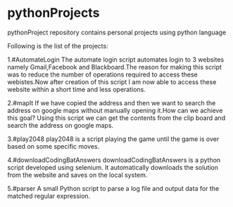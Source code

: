 # pythonProjects
pythonProject repository contains personal projects using python language

Following is the list of the projects:

1.#AutomateLogin
The automate login script automates login to 3 websites namely Gmail,Facebook and Blackboard.The reason for making this script was to reduce the number of operations required to access these webistes.Now after creation of this script I am now able to access these website within a short time and less operations.

2.#mapIt
If we have copied the address and then we want to search the address on google maps without manually opening it.How can we achieve this goal? Using this script we can get the contents from the clip board and search the address on google maps.

3.#play2048 
play2048 is a script playing the game until the game is over based on some specific moves.

4.#downloadCodingBatAnswers
downloadCodingBatAnswers is a python script developed using selenium. It automatically downloads the solution from the website and saves on the local system.

5.#parser
A small Python script to parse a log file and output data for the matched regular expression.
